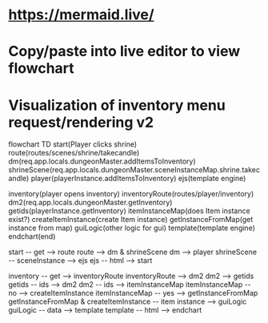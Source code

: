 # https://mermaid.live/
# Copy/paste into live editor to view flowchart

# Visualization of inventory menu request/rendering v2

flowchart TD
start(Player clicks shrine)
route(routes/scenes/shrine/takecandle)
dm(req.app.locals.dungeonMaster.addItemsToInventory)
shrineScene(req.app.locals.dungeonMaster.sceneInstanceMap.shrine.takecandle)
player(playerInstance.addItemsToInventory)
ejs(template engine)

inventory(player opens inventory)
inventoryRoute(routes/player/inventory)
dm2(req.app.locals.dungeonMaster.getInventory)
getids(playerInstance.getInventory)
itemInstanceMap(does Item instance exist?)
createItemInstance(create Item instance)
getInstanceFromMap(get instance from map)
guiLogic(other logic for gui)
template(template engine)
endchart(end)



start -- get --> route
route --> dm & shrineScene
dm --> player
shrineScene -- sceneInstance --> ejs
ejs -- html --> start

inventory -- get --> inventoryRoute
inventoryRoute --> dm2
dm2 --> getids
getids -- ids --> dm2
dm2 -- ids --> itemInstanceMap
itemInstanceMap -- no --> createItemInstance
itemInstanceMap -- yes --> getInstanceFromMap
getInstanceFromMap & createItemInstance -- item instance --> guiLogic
guiLogic -- data --> template
template -- html --> endchart
